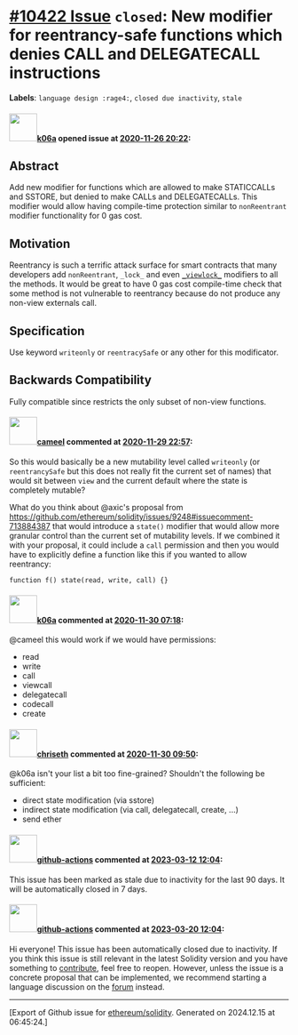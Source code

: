 # [\#10422 Issue](https://github.com/ethereum/solidity/issues/10422) `closed`: New modifier for reentrancy-safe functions which denies CALL and DELEGATECALL instructions
**Labels**: `language design :rage4:`, `closed due inactivity`, `stale`


#### <img src="https://avatars.githubusercontent.com/u/702124?u=00e20e1963ccc9a908a5826b2d8c3b1b1f6acea4&v=4" width="50">[k06a](https://github.com/k06a) opened issue at [2020-11-26 20:22](https://github.com/ethereum/solidity/issues/10422):

## Abstract

Add new modifier for functions which are allowed to make STATICCALLs and SSTORE, but denied to make CALLs and DELEGATECALLs. This modifier would allow having compile-time protection similar to `nonReentrant` modifier functionality for 0 gas cost.

## Motivation

Reentrancy is such a terrific attack surface for smart contracts that many developers add `nonReentrant`, `_lock_` and even [`_viewlock_`](https://github.com/balancer-labs/balancer-core/blob/master/contracts/BPool.sol#L131) modifiers to all the methods. It would be great to have 0 gas cost compile-time check that some method is not vulnerable to reentrancy because do not produce any non-view externals call.

## Specification

Use keyword `writeonly` or `reentracySafe` or any other for this modificator.

## Backwards Compatibility

Fully compatible since restricts the only subset of non-view functions.

#### <img src="https://avatars.githubusercontent.com/u/137030?v=4" width="50">[cameel](https://github.com/cameel) commented at [2020-11-29 22:57](https://github.com/ethereum/solidity/issues/10422#issuecomment-735471214):

So this would basically be a new mutability level called `writeonly` (or `reentrancySafe` but this does not really fit the current set of names) that would sit between `view` and the current default where the state is completely mutable? 

What do you think about @axic's proposal from https://github.com/ethereum/solidity/issues/9248#issuecomment-713884387 that would introduce a `state()` modifier that would allow more granular control than the current set of mutability levels. If we combined it with your proposal, it could include a `call` permission and then you would have to explicitly define a function like this if you wanted to allow reentrancy:
```solidity
function f() state(read, write, call) {}
```

#### <img src="https://avatars.githubusercontent.com/u/702124?u=00e20e1963ccc9a908a5826b2d8c3b1b1f6acea4&v=4" width="50">[k06a](https://github.com/k06a) commented at [2020-11-30 07:18](https://github.com/ethereum/solidity/issues/10422#issuecomment-735601118):

@cameel this would work if we would have permissions:
- read
- write
- call
- viewcall
- delegatecall
- codecall
- create

#### <img src="https://avatars.githubusercontent.com/u/9073706?v=4" width="50">[chriseth](https://github.com/chriseth) commented at [2020-11-30 09:50](https://github.com/ethereum/solidity/issues/10422#issuecomment-735678044):

@k06a isn't your list a bit too fine-grained? Shouldn't the following be sufficient:
 - direct state modification (via sstore)
 - indirect state modification (via call, delegatecall, create, ...)
 - send ether

#### <img src="https://avatars.githubusercontent.com/in/15368?v=4" width="50">[github-actions](https://github.com/apps/github-actions) commented at [2023-03-12 12:04](https://github.com/ethereum/solidity/issues/10422#issuecomment-1465177812):

This issue has been marked as stale due to inactivity for the last 90 days.
It will be automatically closed in 7 days.

#### <img src="https://avatars.githubusercontent.com/in/15368?v=4" width="50">[github-actions](https://github.com/apps/github-actions) commented at [2023-03-20 12:04](https://github.com/ethereum/solidity/issues/10422#issuecomment-1476104208):

Hi everyone! This issue has been automatically closed due to inactivity.
If you think this issue is still relevant in the latest Solidity version and you have something to [contribute](https://docs.soliditylang.org/en/latest/contributing.html), feel free to reopen.
However, unless the issue is a concrete proposal that can be implemented, we recommend starting a language discussion on the [forum](https://forum.soliditylang.org) instead.


-------------------------------------------------------------------------------



[Export of Github issue for [ethereum/solidity](https://github.com/ethereum/solidity). Generated on 2024.12.15 at 06:45:24.]
